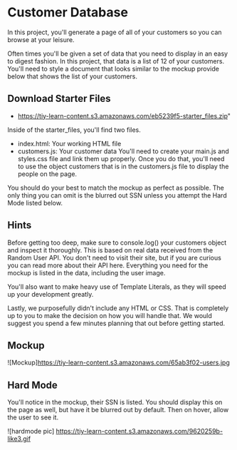 # Customer Database
In this project, you'll generate a page of all of your customers so you can browse at your leisure.

Often times you'll be given a set of data that you need to display in an easy to digest fashion. In this project, that data is a list of 12 of your customers. You'll need to style a document that looks similar to the mockup provide below that shows the list of your customers.

## Download Starter Files

- https://tiy-learn-content.s3.amazonaws.com/eb5239f5-starter_files.zip"

Inside of the starter_files, you'll find two files.

- index.html: Your working HTML file
- customers.js: Your customer data
You'll need to create your main.js and styles.css file and link them up properly. Once you do that, you'll need to use the object customers that is in the customers.js file to display the people on the page.

You should do your best to match the mockup as perfect as possible. The only thing you can omit is the blurred out SSN unless you attempt the Hard Mode listed below.

## Hints  

Before getting too deep, make sure to console.log() your customers object and inspect it thoroughly. This is based on real data received from the Random User API. You don't need to visit their site, but if you are curious you can read more about their API here. Everything you need for the mockup is listed in the data, including the user image.

You'll also want to make heavy use of Template Literals, as they will speed up your development greatly.

Lastly, we purposefully didn't include any HTML or CSS. That is completely up to you to make the decision on how you will handle that. We would suggest you spend a few minutes planning that out before getting started.

## Mockup  

![Mockup]https://tiy-learn-content.s3.amazonaws.com/65ab3f02-users.jpg

## Hard Mode  

You'll notice in the mockup, their SSN is listed. You should display this on the page as well, but have it be blurred out by default. Then on hover, allow the user to see it.

![hardmode pic] https://tiy-learn-content.s3.amazonaws.com/9620259b-like3.gif
